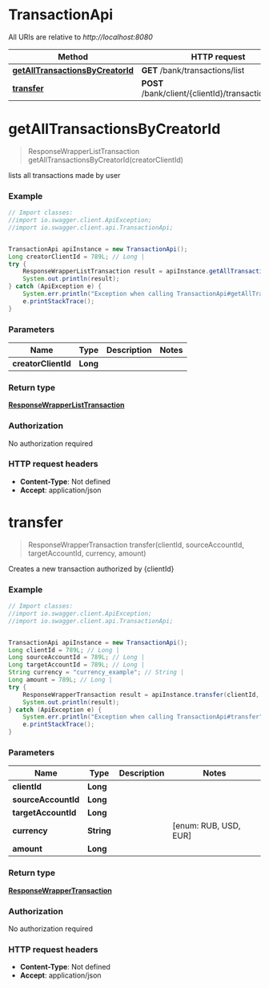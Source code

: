 # TransactionApi

All URIs are relative to *http://localhost:8080*

Method | HTTP request | Description
------------- | ------------- | -------------
[**getAllTransactionsByCreatorId**](TransactionApi.md#getAllTransactionsByCreatorId) | **GET** /bank/transactions/list | 
[**transfer**](TransactionApi.md#transfer) | **POST** /bank/client/{clientId}/transaction/create | 

<a name="getAllTransactionsByCreatorId"></a>
# **getAllTransactionsByCreatorId**
> ResponseWrapperListTransaction getAllTransactionsByCreatorId(creatorClientId)



lists all transactions made by user

### Example
```java
// Import classes:
//import io.swagger.client.ApiException;
//import io.swagger.client.api.TransactionApi;


TransactionApi apiInstance = new TransactionApi();
Long creatorClientId = 789L; // Long | 
try {
    ResponseWrapperListTransaction result = apiInstance.getAllTransactionsByCreatorId(creatorClientId);
    System.out.println(result);
} catch (ApiException e) {
    System.err.println("Exception when calling TransactionApi#getAllTransactionsByCreatorId");
    e.printStackTrace();
}
```

### Parameters

Name | Type | Description  | Notes
------------- | ------------- | ------------- | -------------
 **creatorClientId** | **Long**|  |

### Return type

[**ResponseWrapperListTransaction**](ResponseWrapperListTransaction.md)

### Authorization

No authorization required

### HTTP request headers

 - **Content-Type**: Not defined
 - **Accept**: application/json

<a name="transfer"></a>
# **transfer**
> ResponseWrapperTransaction transfer(clientId, sourceAccountId, targetAccountId, currency, amount)



Creates a new transaction authorized by {clientId}

### Example
```java
// Import classes:
//import io.swagger.client.ApiException;
//import io.swagger.client.api.TransactionApi;


TransactionApi apiInstance = new TransactionApi();
Long clientId = 789L; // Long | 
Long sourceAccountId = 789L; // Long | 
Long targetAccountId = 789L; // Long | 
String currency = "currency_example"; // String | 
Long amount = 789L; // Long | 
try {
    ResponseWrapperTransaction result = apiInstance.transfer(clientId, sourceAccountId, targetAccountId, currency, amount);
    System.out.println(result);
} catch (ApiException e) {
    System.err.println("Exception when calling TransactionApi#transfer");
    e.printStackTrace();
}
```

### Parameters

Name | Type | Description  | Notes
------------- | ------------- | ------------- | -------------
 **clientId** | **Long**|  |
 **sourceAccountId** | **Long**|  |
 **targetAccountId** | **Long**|  |
 **currency** | **String**|  | [enum: RUB, USD, EUR]
 **amount** | **Long**|  |

### Return type

[**ResponseWrapperTransaction**](ResponseWrapperTransaction.md)

### Authorization

No authorization required

### HTTP request headers

 - **Content-Type**: Not defined
 - **Accept**: application/json

